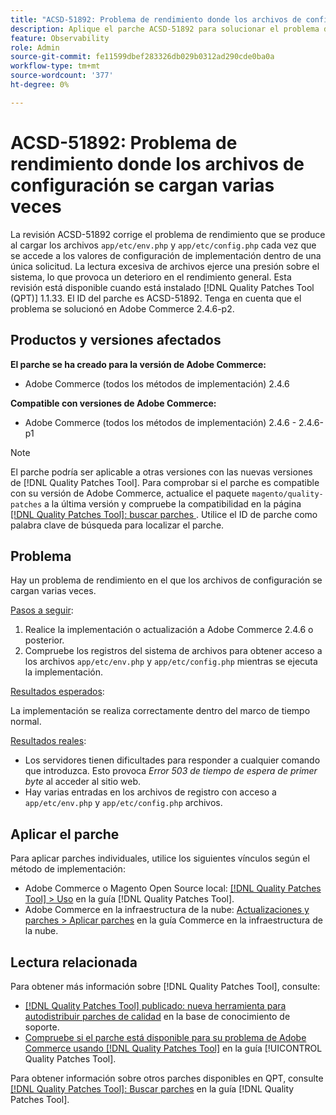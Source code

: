 ```yaml
---
title: "ACSD-51892: Problema de rendimiento donde los archivos de configuración se cargan varias veces"
description: Aplique el parche ACSD-51892 para solucionar el problema de rendimiento de Adobe Commerce, donde los archivos de configuración se cargan varias veces durante la implementación.
feature: Observability
role: Admin
source-git-commit: fe11599dbef283326db029b0312ad290cde0ba0a
workflow-type: tm+mt
source-wordcount: '377'
ht-degree: 0%

---
```


# ACSD-51892: Problema de rendimiento donde los archivos de configuración se cargan varias veces

La revisión ACSD-51892 corrige el problema de rendimiento que se produce al cargar los archivos `app/etc/env.php` y `app/etc/config.php` cada vez que se accede a los valores de configuración de implementación dentro de una única solicitud. La lectura excesiva de archivos ejerce una presión sobre el sistema, lo que provoca un deterioro en el rendimiento general. Esta revisión está disponible cuando está instalado [!DNL Quality Patches Tool (QPT)] 1.1.33. El ID del parche es ACSD-51892. Tenga en cuenta que el problema se solucionó en Adobe Commerce 2.4.6-p2.

## Productos y versiones afectados

**El parche se ha creado para la versión de Adobe Commerce:**

* Adobe Commerce (todos los métodos de implementación) 2.4.6

**Compatible con versiones de Adobe Commerce:**

* Adobe Commerce (todos los métodos de implementación) 2.4.6 - 2.4.6-p1

>[!NOTE]
>
>El parche podría ser aplicable a otras versiones con las nuevas versiones de [!DNL Quality Patches Tool]. Para comprobar si el parche es compatible con su versión de Adobe Commerce, actualice el paquete `magento/quality-patches` a la última versión y compruebe la compatibilidad en la página [[!DNL Quality Patches Tool]: buscar parches ](https://experienceleague.adobe.com/tools/commerce-quality-patches/index.html). Utilice el ID de parche como palabra clave de búsqueda para localizar el parche.

## Problema

Hay un problema de rendimiento en el que los archivos de configuración se cargan varias veces.

<u>Pasos a seguir</u>:

1. Realice la implementación o actualización a Adobe Commerce 2.4.6 o posterior.
1. Compruebe los registros del sistema de archivos para obtener acceso a los archivos `app/etc/env.php` y `app/etc/config.php` mientras se ejecuta la implementación.

<u>Resultados esperados</u>:

La implementación se realiza correctamente dentro del marco de tiempo normal.

<u>Resultados reales</u>:

* Los servidores tienen dificultades para responder a cualquier comando que introduzca. Esto provoca *Error 503 de tiempo de espera de primer byte* al acceder al sitio web.
* Hay varias entradas en los archivos de registro con acceso a `app/etc/env.php` y `app/etc/config.php` archivos.

## Aplicar el parche

Para aplicar parches individuales, utilice los siguientes vínculos según el método de implementación:

* Adobe Commerce o Magento Open Source local: [[!DNL Quality Patches Tool] > Uso](/help/tools/quality-patches-tool/usage.md) en la guía [!DNL Quality Patches Tool].
* Adobe Commerce en la infraestructura de la nube: [Actualizaciones y parches > Aplicar parches](https://experienceleague.adobe.com/docs/commerce-cloud-service/user-guide/develop/upgrade/apply-patches.html) en la guía Commerce en la infraestructura de la nube.

## Lectura relacionada

Para obtener más información sobre [!DNL Quality Patches Tool], consulte:

* [[!DNL Quality Patches Tool] publicado: nueva herramienta para autodistribuir parches de calidad](https://experienceleague.adobe.com/en/docs/commerce-knowledge-base/kb/announcements/commerce-announcements/magento-quality-patches-released-new-tool-to-self-serve-quality-patches) en la base de conocimiento de soporte.
* [Compruebe si el parche está disponible para su problema de Adobe Commerce usando [!DNL Quality Patches Tool]](/help/tools/quality-patches-tool/patches-available-in-qpt/check-patch-for-magento-issue-with-magento-quality-patches.md) en la guía [!UICONTROL Quality Patches Tool].


Para obtener información sobre otros parches disponibles en QPT, consulte [[!DNL Quality Patches Tool]: Buscar parches](https://experienceleague.adobe.com/tools/commerce-quality-patches/index.html) en la guía [!DNL Quality Patches Tool].
